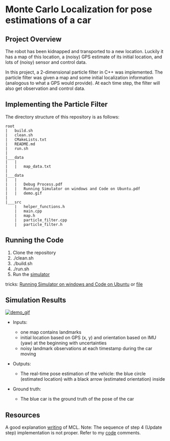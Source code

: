 # Monte Carlo Localization for pose estimations of a car 

## Project Overview
The robot has been kidnapped and transported to a new location. Luckily it has a map of this location, a (noisy) GPS estimate of its initial location, and lots of (noisy) sensor and control data.

In this project, a 2-dimensional particle filter in C++ was implemented. The particle filter was given a map and some initial localization information (analogous to what a GPS would provide). At each time step, the filter will also get observation and control data. 

## Implementing the Particle Filter
The directory structure of this repository is as follows:

```
root
|   build.sh
|   clean.sh
|   CMakeLists.txt
|   README.md
|   run.sh
|
|___data
|   |   
|   |   map_data.txt
|   
|___data
|   |   
|   |   Debug Process.pdf
|   |   Running Simulator on windows and Code on Ubuntu.pdf
|   |   demo.gif
|
|___src
    |   helper_functions.h
    |   main.cpp
    |   map.h
    |   particle_filter.cpp
    |   particle_filter.h
```
## Running the Code
1. Clone the repository 
1. ./clean.sh
2. ./build.sh
3. ./run.sh
4. Run the [simulator](https://github.com/udacity/self-driving-car-sim/releases)

tricks: [Running Simulator on windows and Code on Ubuntu](https://discussions.udacity.com/t/running-simulator-on-windows-and-code-on-ubuntu/255869) or [file](https://github.com/jwangjie/SDC-Monte-Carlo-Localization/blob/master/doc/Running%20Simulator%20on%20windows%20and%20Code%20on%20Ubuntu.pdf)
## Simulation Results
[![demo_gif](https://github.com/jwangjie/SDC-Monte-Carlo-Localization/blob/master/doc/demo.gif)](https://youtu.be/nCiF10BMMfk)

* Inputs:
    * one map contains landmarks
    * initial location based on GPS (x, y) and orientation based on IMU (yaw) at the beginning with uncertainties
    * noisy landmark observations at each timestamp during the car moving

* Outputs: 
    * The real-time pose estimation of the vehicle: the blue circle (estimated location) with a black arrow (estimated orientation) inside 

* Ground truth: 
    * The blue car is the ground truth of the pose of the car
    
## Resources
A good explanation [writing](https://github.com/sohonisaurabh/CarND-Kidnapped-Vehicle-Project) of MCL. 
Note: The sequence of step 4 (Update step) implementation is not proper. Refer to my [code](https://github.com/jwangjie/SDC-Monte-Carlo-Localization/blob/master/src/particle_filter.cpp) comments. 

